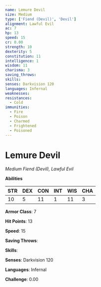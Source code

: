 ```yaml
---
name: Lemure Devil
size: Medium
type: ['Fiend (Devil)', 'Devil']
alignment: Lawful Evil
ac: 7
hp: 13
speed: 15
cr: 0.00
strength: 10
dexterity: 5
constitution: 11
intelligence: 1
wisdom: 11
charisma: 3
saving_throws: 
skills: 
senses: Darkvision 120
languages: Infernal
weaknesses:
resistances:
  - Cold
immunities:
  - Fire
  - Poison
  - Charmed
  - Frightened
  - Poisoned
---
```


# Lemure Devil

*Medium Fiend (Devil), Lawful Evil*

**Abilities**

| STR | DEX | CON | INT | WIS | CHA |
| --- | --- | --- | --- | --- | --- |
| 10 | 5 | 11 | 1 | 11 | 3 |

**Armor Class**: 7

**Hit Points**: 13

**Speed**: 15

**Saving Throws**: 

**Skills**: 

**Senses**: Darkvision 120

**Languages**: Infernal

**Challenge**: 0.00

